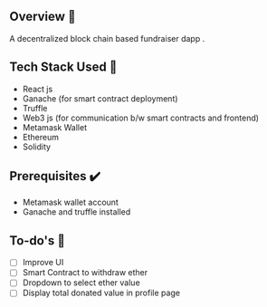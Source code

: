 ## Overview :sparkler:

A decentralized block chain based fundraiser dapp . 

## Tech Stack Used :dart:
- React js
- Ganache (for smart contract deployment)
- Truffle 
- Web3 js (for communication b/w smart contracts and frontend)
- Metamask Wallet 
- Ethereum 
- Solidity


## Prerequisites :heavy_check_mark:
- Metamask wallet account
- Ganache and truffle installed


## To-do's    :hammer:
- [ ] Improve UI
- [ ] Smart Contract to withdraw ether
- [ ] Dropdown to select ether value
- [ ] Display total donated value in profile page
